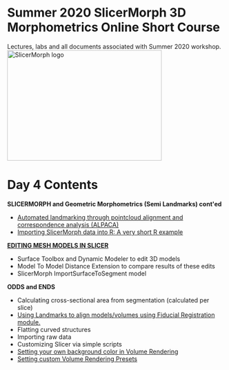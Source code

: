 # Summer 2020 SlicerMorph 3D Morphometrics Online Short Course 
Lectures, labs and all documents associated with Summer 2020 workshop.
<img alt="SlicerMorph logo" width="358" height="256" src="https://github.com/SlicerMorph/SlicerMorph.github.io/blob/master/SlicerMorph_Logos/SlicerMorph_Final_Logos-V2.jpg">

# Day 4 Contents

**SLICERMORPH and Geometric Morphometrics (Semi Landmarks) cont'ed**
* [Automated landmarking through pointcloud alignment and correspondence analysis (ALPACA)](https://github.com/SlicerMorph/S_2020/blob/master/Lab_ALPACA/README.md)
* [Importing SlicerMorph data into R: A very short R example](https://github.com/SlicerMorph/S_2020/blob/master/Day_4/R/R.md)

[**EDITING MESH MODELS IN SLICER**](https://github.com/SlicerMorph/S_2020/blob/master/Day_4/Surface_Toolbox/Mesh_edits.md)
*	Surface Toolbox and Dynamic Modeler to edit 3D models 
* Model To Model Distance Extension to compare results of these edits
* SlicerMorph ImportSurfaceToSegment model


**ODDS and ENDS**
* Calculating cross-sectional area from segmentation (calculated per slice)
* [Using Landmarks to align models/volumes using Fiducial Registration module.](https://1drv.ms/p/s!AhiABcbe1DBygcAwmU7_GDzj4iGxWg)
*	Flatting curved structures 
*	Importing raw data
*	Customizing Slicer via simple scripts
   * [Setting your own background color in Volume Rendering](https://www.slicer.org/wiki/Documentation/Nightly/ScriptRepository#Change_3D_view_background_color)
   * [Setting custom Volume Rendering Presets](https://www.slicer.org/wiki/Documentation/Nightly/ScriptRepository#Change_3D_view_background_color)






